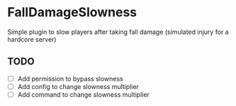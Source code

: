 # FallDamageSlowness

Simple plugin to slow players after taking fall damage (simulated injury for a hardcore server)

## TODO

- [ ] Add permission to bypass slowness
- [ ] Add config to change slowness multiplier
- [ ] Add command to change slowness multiplier
